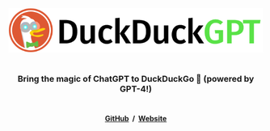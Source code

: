 <div align="center">
<br />

<a href="https://duckduckgpt.com">
<picture>
    <source media="(prefers-color-scheme: dark)" srcset="https://raw.githubusercontent.com/kudoai/duckduckgpt/main/media/images/logos/ddgpt-logo-dark-mode-697x122.png">
    <img width=707 src="https://raw.githubusercontent.com/kudoai/duckduckgpt/main/media/images/logos/ddgpt-logo-light-mode-697x122.png">
</picture>
</a>

#

### Bring the magic of ChatGPT to DuckDuckGo 🐤 (powered by GPT-4!)

#

#### [GitHub](https://github.com/kudoai/duckduckgpt) &nbsp;/ &nbsp;[Website](https://duckduckgpt.com)

</div>
